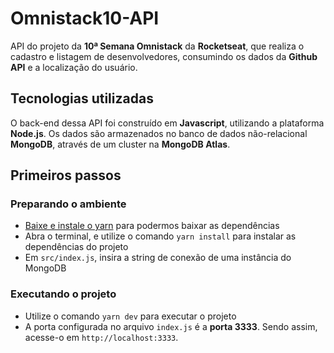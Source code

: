 # Omnistack10-API
API do projeto da **10ª Semana Omnistack** da **Rocketseat**, que realiza o cadastro e listagem de desenvolvedores,
consumindo os dados da **Github API** e a localização do usuário.

## Tecnologias utilizadas
O back-end dessa API foi construído em **Javascript**, utilizando a plataforma **Node.js**. Os dados são armazenados
no banco de dados não-relacional **MongoDB**, através de um cluster na **MongoDB Atlas**.

## Primeiros passos

### Preparando o ambiente

* [Baixe e instale o yarn](https://yarnpkg.com/en/docs/install) para podermos baixar as dependências
* Abra o terminal, e utilize o comando ```yarn install``` para instalar as dependências do projeto
* Em ```src/index.js```, insira a string de conexão de uma instância do MongoDB

### Executando o projeto

* Utilize o comando ```yarn dev``` para executar o projeto
* A porta configurada no arquivo ```index.js``` é a **porta 3333**. Sendo assim, acesse-o em ```http://localhost:3333```.
